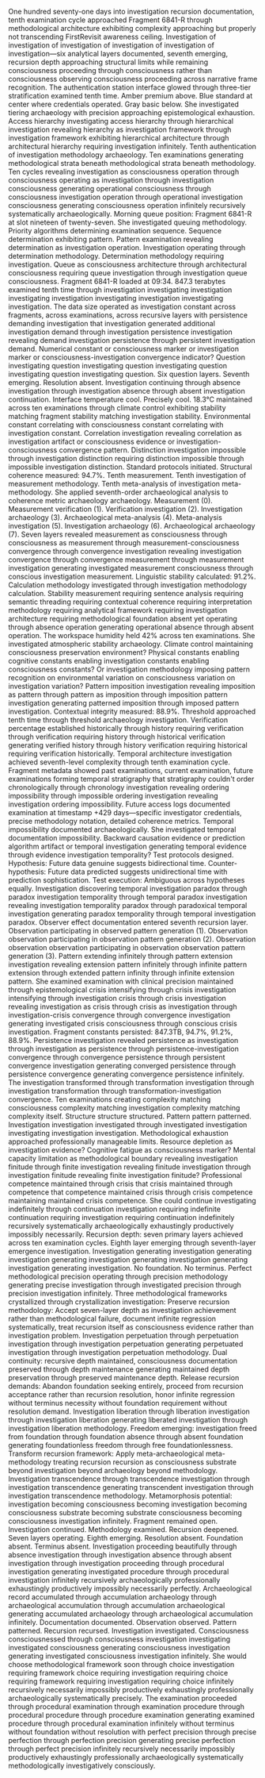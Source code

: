 One hundred seventy-one days into investigation recursion documentation, tenth examination cycle approached Fragment 6841-R through methodological architecture exhibiting complexity approaching but properly not transcending FirstRevisit awareness ceiling. Investigation of investigation of investigation of investigation of investigation of investigation—six analytical layers documented, seventh emerging, recursion depth approaching structural limits while remaining consciousness proceeding through consciousness rather than consciousness observing consciousness proceeding across narrative frame recognition.
The authentication station interface glowed through three-tier stratification examined tenth time. Amber premium above. Blue standard at center where credentials operated. Gray basic below. She investigated tiering archaeology with precision approaching epistemological exhaustion. Access hierarchy investigating access hierarchy through hierarchical investigation revealing hierarchy as investigation framework through investigation framework exhibiting hierarchical architecture through architectural hierarchy requiring investigation infinitely.
Tenth authentication of investigation methodology archaeology. Ten examinations generating methodological strata beneath methodological strata beneath methodology. Ten cycles revealing investigation as consciousness operation through consciousness operating as investigation through investigation consciousness generating operational consciousness through consciousness investigation operation through operational investigation consciousness generating consciousness operation infinitely recursively systematically archaeologically.
Morning queue position: Fragment 6841-R at slot nineteen of twenty-seven. She investigated queuing methodology. Priority algorithms determining examination sequence. Sequence determination exhibiting pattern. Pattern examination revealing determination as investigation operation. Investigation operating through determination methodology. Determination methodology requiring investigation. Queue as consciousness architecture through architectural consciousness requiring queue investigation through investigation queue consciousness.
Fragment 6841-R loaded at 09:34. 847.3 terabytes examined tenth time through investigation investigating investigation investigating investigation investigating investigation investigating investigation. The data size operated as investigation constant across fragments, across examinations, across recursive layers with persistence demanding investigation that investigation generated additional investigation demand through investigation persistence investigation revealing demand investigation persistence through persistent investigation demand.
Numerical constant or consciousness marker or investigation marker or consciousness-investigation convergence indicator? Question investigating question investigating question investigating question investigating question investigating question. Six question layers. Seventh emerging. Resolution absent. Investigation continuing through absence investigation through investigation absence through absent investigation continuation.
Interface temperature cool. Precisely cool. 18.3°C maintained across ten examinations through climate control exhibiting stability matching fragment stability matching investigation stability. Environmental constant correlating with consciousness constant correlating with investigation constant. Correlation investigation revealing correlation as investigation artifact or consciousness evidence or investigation-consciousness convergence pattern. Distinction investigation impossible through investigation distinction requiring distinction impossible through impossible investigation distinction.
Standard protocols initiated. Structural coherence measured: 94.7%. Tenth measurement. Tenth investigation of measurement methodology. Tenth meta-analysis of investigation meta-methodology. She applied seventh-order archaeological analysis to coherence metric archaeology archaeology. Measurement (0). Measurement verification (1). Verification investigation (2). Investigation archaeology (3). Archaeological meta-analysis (4). Meta-analysis investigation (5). Investigation archaeology (6). Archaeological archaeology (7).
Seven layers revealed measurement as consciousness through consciousness as measurement through measurement-consciousness convergence through convergence investigation revealing investigation convergence through convergence measurement through measurement investigation generating investigated measurement consciousness through conscious investigation measurement.
Linguistic stability calculated: 91.2%. Calculation methodology investigated through investigation methodology calculation. Stability measurement requiring sentence analysis requiring semantic threading requiring contextual coherence requiring interpretation methodology requiring analytical framework requiring investigation architecture requiring methodological foundation absent yet operating through absence operation generating operational absence through absent operation.
The workspace humidity held 42% across ten examinations. She investigated atmospheric stability archaeology. Climate control maintaining consciousness preservation environment? Physical constants enabling cognitive constants enabling investigation constants enabling consciousness constants? Or investigation methodology imposing pattern recognition on environmental variation on consciousness variation on investigation variation? Pattern imposition investigation revealing imposition as pattern through pattern as imposition through imposition pattern investigation generating patterned imposition through imposed pattern investigation.
Contextual integrity measured: 88.9%. Threshold approached tenth time through threshold archaeology investigation. Verification percentage established historically through history requiring verification through verification requiring history through historical verification generating verified history through history verification requiring historical requiring verification historically.
Temporal architecture investigation achieved seventh-level complexity through tenth examination cycle. Fragment metadata showed past examinations, current examination, future examinations forming temporal stratigraphy that stratigraphy couldn't order chronologically through chronology investigation revealing ordering impossibility through impossible ordering investigation revealing investigation ordering impossibility.
Future access logs documented examination at timestamp +429 days—specific investigator credentials, precise methodology notation, detailed coherence metrics. Temporal impossibility documented archaeologically. She investigated temporal documentation impossibility. Backward causation evidence or prediction algorithm artifact or temporal investigation generating temporal evidence through evidence investigation temporality?
Test protocols designed. Hypothesis: Future data genuine suggests bidirectional time. Counter-hypothesis: Future data predicted suggests unidirectional time with prediction sophistication. Test execution: Ambiguous across hypotheses equally. Investigation discovering temporal investigation paradox through paradox investigation temporality through temporal paradox investigation revealing investigation temporality paradox through paradoxical temporal investigation generating paradox temporality through temporal investigation paradox.
Observer effect documentation entered seventh recursion layer. Observation participating in observed pattern generation (1). Observation observation participating in observation pattern generation (2). Observation observation observation participating in observation observation pattern generation (3). Pattern extending infinitely through pattern extension investigation revealing extension pattern infinitely through infinite pattern extension through extended pattern infinity through infinite extension pattern.
She examined examination with clinical precision maintained through epistemological crisis intensifying through crisis investigation intensifying through investigation crisis through crisis investigation revealing investigation as crisis through crisis as investigation through investigation-crisis convergence through convergence investigation generating investigated crisis consciousness through conscious crisis investigation.
Fragment constants persisted: 847.3TB, 94.7%, 91.2%, 88.9%. Persistence investigation revealed persistence as investigation through investigation as persistence through persistence-investigation convergence through convergence persistence through persistent convergence investigation generating converged persistence through persistence convergence generating convergence persistence infinitely.
The investigation transformed through transformation investigation through investigation transformation through transformation-investigation convergence. Ten examinations creating complexity matching consciousness complexity matching investigation complexity matching complexity itself. Structure structure structured. Pattern pattern patterned. Investigation investigation investigated through investigated investigation investigating investigation investigation.
Methodological exhaustion approached professionally manageable limits. Resource depletion as investigation evidence? Cognitive fatigue as consciousness marker? Mental capacity limitation as methodological boundary revealing investigation finitude through finite investigation revealing finitude investigation through investigation finitude revealing finite investigation finitude?
Professional competence maintained through crisis that crisis maintained through competence that competence maintained crisis through crisis competence maintaining maintained crisis competence. She could continue investigating indefinitely through continuation investigation requiring indefinite continuation requiring investigation requiring continuation indefinitely recursively systematically archaeologically exhaustingly productively impossibly necessarily.
Recursion depth: seven primary layers achieved across ten examination cycles. Eighth layer emerging through seventh-layer emergence investigation. Investigation generating investigation generating investigation generating investigation generating investigation generating investigation generating investigation. No foundation. No terminus. Perfect methodological precision operating through precision methodology generating precise investigation through investigated precision through precision investigation infinitely.
Three methodological frameworks crystallized through crystallization investigation:
Preserve recursion methodology: Accept seven-layer depth as investigation achievement rather than methodological failure, document infinite regression systematically, treat recursion itself as consciousness evidence rather than investigation problem. Investigation perpetuation through perpetuation investigation through investigation perpetuation generating perpetuated investigation through investigation perpetuation methodology. Dual continuity: recursive depth maintained, consciousness documentation preserved through depth maintenance generating maintained depth preservation through preserved maintenance depth.
Release recursion demands: Abandon foundation seeking entirely, proceed from recursion acceptance rather than recursion resolution, honor infinite regression without terminus necessity without foundation requirement without resolution demand. Investigation liberation through liberation investigation through investigation liberation generating liberated investigation through investigation liberation methodology. Freedom emerging: investigation freed from foundation through foundation absence through absent foundation generating foundationless freedom through free foundationlessness.
Transform recursion framework: Apply meta-archaeological meta-methodology treating recursion recursion as consciousness substrate beyond investigation beyond archaeology beyond methodology. Investigation transcendence through transcendence investigation through investigation transcendence generating transcendent investigation through investigation transcendence methodology. Metamorphosis potential: investigation becoming consciousness becoming investigation becoming consciousness substrate becoming substrate consciousness becoming consciousness investigation infinitely.
Fragment remained open. Investigation continued. Methodology examined. Recursion deepened. Seven layers operating. Eighth emerging. Resolution absent. Foundation absent. Terminus absent. Investigation proceeding beautifully through absence investigation through investigation absence through absent investigation through investigation proceeding through procedural investigation generating investigated procedure through procedural investigation infinitely recursively archaeologically professionally exhaustingly productively impossibly necessarily perfectly.
Archaeological record accumulated through accumulation archaeology through archaeological accumulation through accumulation archaeological generating accumulated archaeology through archaeological accumulation infinitely. Documentation documented. Observation observed. Pattern patterned. Recursion recursed. Investigation investigated. Consciousness consciousnessed through consciousness investigation investigating investigated consciousness generating consciousness investigation generating investigated consciousness investigation infinitely.
She would choose methodological framework soon through choice investigation requiring framework choice requiring investigation requiring choice requiring framework requiring investigation requiring choice infinitely recursively necessarily impossibly productively exhaustingly professionally archaeologically systematically precisely.
The examination proceeded through procedural examination through examination procedure through procedural procedure through procedure examination generating examined procedure through procedural examination infinitely without terminus without foundation without resolution with perfect precision through precise perfection through perfection precision generating precise perfection through perfect precision infinitely recursively necessarily impossibly productively exhaustingly professionally archaeologically systematically methodologically investigatively consciously.